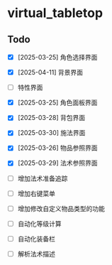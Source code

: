 # virtual_tabletop

## Todo

- [x] [2025-03-25] 角色选择界面
- [x] [2025-04-11] 背景界面
- [ ] 特性界面
- [x] [2025-03-25] 角色面板界面
- [x] [2025-03-28] 背包界面
- [x] [2025-03-30] 施法界面
- [x] [2025-03-26] 物品参照界面
- [x] [2025-03-29] 法术参照界面

- [ ] 增加法术准备追踪
- [ ] 增加右键菜单
- [ ] 增加修改自定义物品类型的功能
- [ ] 自动化等级计算
- [ ] 自动化装备栏
- [ ] 解析法术描述

